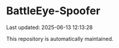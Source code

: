 # BattleEye-Spoofer

Last updated: 2025-06-13 12:13:28

This repository is automatically maintained.
